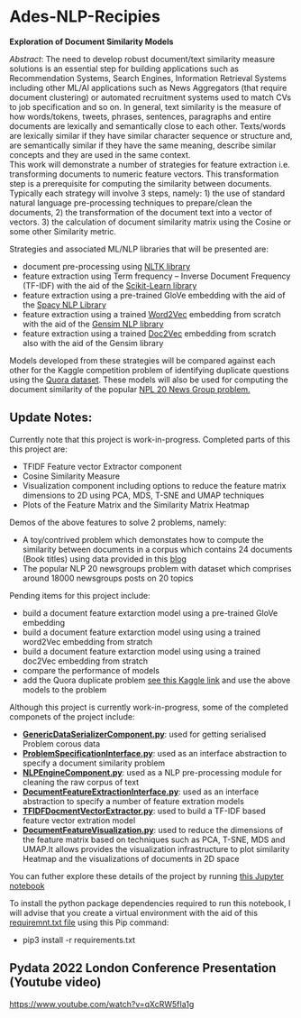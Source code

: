 # Ades-NLP-Recipies
__Exploration of Document Similarity Models__

_Abstract_: 
The need to develop robust document/text similarity measure solutions is an essential step for building applications such as Recommendation Systems, Search Engines, Information Retrieval Systems including other ML/AI applications such as News Aggregators  (that require document clustering) or automated recruitment systems used to match CVs to job specification and so on. In general, text similarity is the measure of how words/tokens, tweets, phrases, sentences, paragraphs and entire documents are lexically and semantically close to each other. Texts/words are lexically similar if they have similar character sequence or structure and, are semantically similar if they have the same meaning, describe similar concepts and they are used in the same context.  
This work will demonstrate a number of strategies for feature extraction i.e. transforming documents to numeric feature vectors. This transformation step is a prerequisite for computing the similarity between documents. Typically each strategy will involve 3 steps, namely: 1) the use of standard natural language pre-processing techniques to prepare/clean the documents, 2) the transformation of the document text into a vector of vectors. 3) the calculation of document similarity matrix using the Cosine or some other Similarity metric.

Strategies and associated ML/NLP libraries that will be presented are:
  - document pre-processing using [NLTK library](https://www.nltk.org/)
  - feature extraction using Term frequency – Inverse Document Frequency (TF-IDF) with the aid of the [Scikit-Learn library](https://www.nltk.org/)
  - feature extraction using a pre-trained GloVe embedding with the aid of the [Spacy NLP Library](https://spacy.io/usage/vectors-similarity)
  - feature extraction using a trained [Word2Vec](https://en.wikipedia.org/wiki/Word2vec) embedding from scratch with the aid of the [Gensim NLP library](https://radimrehurek.com/gensim/)
  - feature extraction using a trained [Doc2Vec](https://radimrehurek.com/gensim/models/doc2vec.html) embedding from scratch also with the aid of the Gensim library
  
Models developed from these strategies will be compared against each other for the Kaggle competition problem of identifying duplicate questions using the [Quora dataset](https://www.kaggle.com/currie32/predicting-similarity-tfidfvectorizer-doc2vec/data). These models will also be used for computing the document similarity of the popular [NPL 20 News Group problem.](https://www.kaggle.com/irfanalidv/suggectedjob) 



## Update Notes:
Currently note that this project is work-in-progress. 
Completed parts of this this project are:
- TFIDF Feature vector Extractor component 
- Cosine Similarity Measure
- Visualization component including options to reduce the feature matrix dimensions to 2D using PCA, MDS, T-SNE and UMAP techniques
- Plots of the Feature Matrix and the Similarity Matrix Heatmap

Demos of the above features to solve 2 problems, namely:
- A toy/contrived problem which demonstates how to compute the similarity between documents in a corpus which contains 24 documents (Book titles) using data provided in this [blog](https://shravan-kuchkula.github.io/nlp/document_similarity/#plot-a-heatmap-of-cosine-similarity-values)
- The popular NLP 20 newsgroups problem with dataset which comprises around 18000 newsgroups posts on 20 topics

Pending items for this project include:
- build a document feature extarction model using a pre-trained GloVe embedding
- build a document feature extarction model using using a trained word2Vec embedding from stratch
- build a document feature extarction model using using a trained doc2Vec embedding from stratch
- compare the performance of models
- add the Quora duplicate problem [see this Kaggle link](https://www.kaggle.com/currie32/predicting-similarity-tfidfvectorizer-doc2vec/data) and use the above models to the problem
    
Although this project is currently work-in-progress, some of the completed componets of the project include:
  - [__GenericDataSerializerComponent.py__](https://github.com/aidowu1/Ades-NLP-Recepies/blob/master/Exploration%20of%20Document%20Similarity%20Models/GenericDataSerializerComponent.py): used for getting serialised Problem corous data
  - [__ProblemSpecificationInterface.py__](https://github.com/aidowu1/Ades-NLP-Recepies/blob/master/Exploration%20of%20Document%20Similarity%20Models/ProblemSpecificationInterface.py): used as an interface abstraction to specify a document similarity problem
  - [__NLPEngineComponent.py__](https://github.com/aidowu1/Ades-NLP-Recepies/blob/master/Exploration%20of%20Document%20Similarity%20Models/NLPEngineComponent.py): used as a NLP pre-processing module for cleaning the raw corpus of text
  - [__DocumentFeatureExtractionInterface.py__](https://github.com/aidowu1/Ades-NLP-Recepies/blob/master/Exploration%20of%20Document%20Similarity%20Models/ProblemSpecificationInterface.py): used as an interface abstraction to specify a number of feature extration models 
  - [__TFIDFDocmentVectorExtractor.py__](https://github.com/aidowu1/Ades-NLP-Recepies/blob/master/Exploration%20of%20Document%20Similarity%20Models/TFIDFDocmentVectorExtractor.py): used to build a TF-IDF based feature vector extration model
  - [__DocumentFeatureVisualization.py__](https://github.com/aidowu1/Ades-NLP-Recepies/blob/master/Exploration%20of%20Document%20Similarity%20Models/DocumentFeatureVisualization.py): used to reduce the dimensions of the feature matrix based on techniques such as PCA, T-SNE, MDS and UMAP.It allows provides the visualization infrastructure to plot similarity Heatmap  and the visualizations of documents in 2D space

You can futher explore these details of the project by running [this Jupyter notebook](https://github.com/aidowu1/Ades-NLP-Recepies/blob/master/Exploration%20of%20Document%20Similarity%20Models/Exploration%20of%20Document%20Similarity%20Models.ipynb)

To install the python package dependencies required to run this notebook, I will advise that you create a virtual environment with the aid of this [requiremnt.txt file](https://github.com/aidowu1/Ades-NLP-Recepies/blob/master/requirements.txt) using this Pip command:
 - pip3 install -r requirements.txt

## Pydata 2022 London Conference Presentation (Youtube video)
https://www.youtube.com/watch?v=qXcRW5fIa1g



